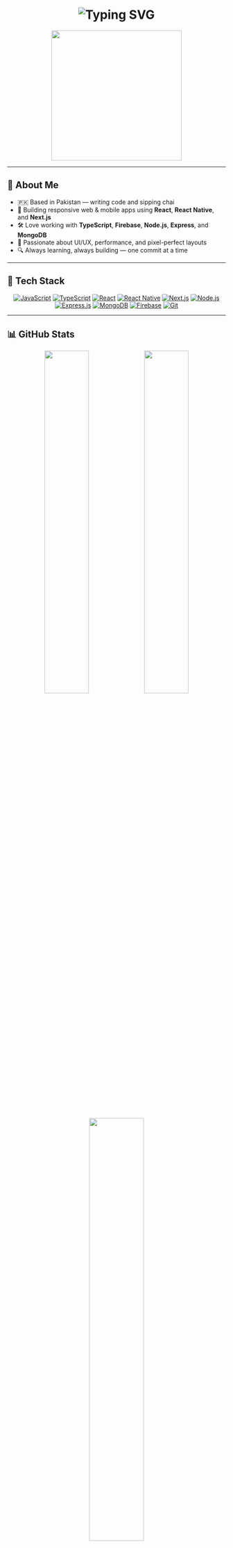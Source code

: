 <!-- Profile README for Usman -->

<h1 align="center">
  <img src="https://readme-typing-svg.herokuapp.com?font=Fira+Code&weight=700&size=24&pause=1000&color=00FFFF&center=true&vCenter=true&width=550&lines=Hi+%F0%9F%91%8B%2C+I'm+Usman;Web+%26+Mobile+App+Developer;React+%7C+React+Native+%7C+Next.js;Crafting+Clean+Code+and+Beautiful+UIs!" alt="Typing SVG" />
</h1>

<p align="center">
  <img src="https://media.giphy.com/media/qgQUggAC3Pfv687qPC/giphy.gif" width="300" />
</p>

---

## 🧠 About Me

- 🇵🇰 Based in Pakistan — writing code and sipping chai  
- 🧩 Building responsive web & mobile apps using **React**, **React Native**, and **Next.js**  
- 🛠️ Love working with **TypeScript**, **Firebase**, **Node.js**, **Express**, and **MongoDB**  
- 🎨 Passionate about UI/UX, performance, and pixel-perfect layouts  
- 🔍 Always learning, always building — one commit at a time

---

## 🚀 Tech Stack

<p align="center">
  <a href="#"><img src="https://img.shields.io/badge/-JavaScript-F7DF1E?style=for-the-badge&logo=javascript&logoColor=black" alt="JavaScript"/></a>
  <a href="#"><img src="https://img.shields.io/badge/-TypeScript-3178C6?style=for-the-badge&logo=typescript&logoColor=white" alt="TypeScript"/></a>
  <a href="#"><img src="https://img.shields.io/badge/-React-61DAFB?style=for-the-badge&logo=react&logoColor=black" alt="React"/></a>
  <a href="#"><img src="https://img.shields.io/badge/-React_Native-61DAFB?style=for-the-badge&logo=react&logoColor=black" alt="React Native"/></a>
  <a href="#"><img src="https://img.shields.io/badge/-Next.js-000000?style=for-the-badge&logo=next.js&logoColor=white" alt="Next.js"/></a>
  <a href="#"><img src="https://img.shields.io/badge/-Node.js-339933?style=for-the-badge&logo=node.js&logoColor=white" alt="Node.js"/></a>
  <a href="#"><img src="https://img.shields.io/badge/-Express.js-000000?style=for-the-badge&logo=express&logoColor=white" alt="Express.js"/></a>
  <a href="#"><img src="https://img.shields.io/badge/-MongoDB-47A248?style=for-the-badge&logo=mongodb&logoColor=white" alt="MongoDB"/></a>
  <a href="#"><img src="https://img.shields.io/badge/-Firebase-FFCA28?style=for-the-badge&logo=firebase&logoColor=black" alt="Firebase"/></a>
  <a href="#"><img src="https://img.shields.io/badge/-Git-F05032?style=for-the-badge&logo=git&logoColor=white" alt="Git"/></a>
</p>


---

## 📊 GitHub Stats

<p align="center">
  <img src="https://github-readme-stats.vercel.app/api?username=Usman22209&show_icons=true&theme=tokyonight" width="45%" />
  <img src="https://streak-stats.demolab.com/?user=Usman22209&theme=tokyonight" width="45%" />
</p>

<p align="center">
  <img src="https://github-readme-stats.vercel.app/api/top-langs/?username=Usman22209&layout=compact&theme=tokyonight" width="50%" />
</p>

---

## 📬 Contact Me

<p align="center">
  <a href="mailto:usman.shafiq.dev@gmail.com">
    <img src="https://img.shields.io/badge/Gmail-usman.shafiq.dev@gmail.com-D14836?style=for-the-badge&logo=gmail&logoColor=white" />
  </a>
  <a href="https://www.linkedin.com/in/Usman22209" target="_blank">
    <img src="https://img.shields.io/badge/LinkedIn-Usman-blue?style=for-the-badge&logo=linkedin&logoColor=white" />
  </a>
</p>

---

<p align="center">
  <img src="https://readme-typing-svg.herokuapp.com?font=Fira+Code&size=22&pause=1000&color=F700FF&center=true&vCenter=true&width=435&lines=Thanks+for+visiting+my+profile!;Have+a+productive+day!+🚀" alt="Typing SVG" />
</p>
